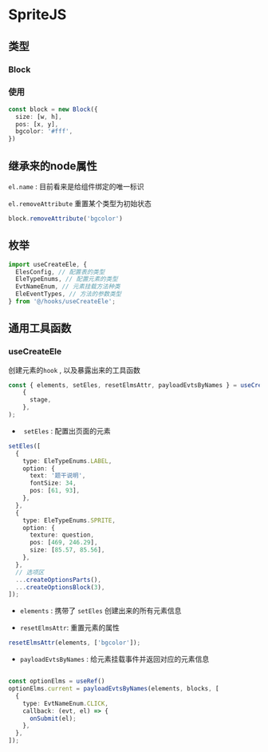 # SpriteJS

## 类型

### Block

### 使用
```ts
const block = new Block({
  size: [w, h],
  pos: [x, y],
  bgcolor: '#fff',
})
```
## 继承来的node属性

`el.name` : 目前看来是给组件绑定的唯一标识

`el.removeAttribute` 重置某个类型为初始状态

```ts
block.removeAttribute('bgcolor')
```



## 枚举

```ts
import useCreateEle, {
  ElesConfig, // 配置表的类型
  EleTypeEnums, // 配置元素的类型
  EvtNameEnum, // 元素挂载方法种类
  EleEventTypes, // 方法的参数类型
} from '@/hooks/useCreateEle';
```



## 通用工具函数

### useCreateEle

创建元素的`hook` , 以及暴露出来的工具函数

```ts
const { elements, setEles, resetElmsAttr, payloadEvtsByNames } = useCreateEle(
    {
      stage,
    },
);
```

- ` setEles` : 配置出页面的元素

```ts
setEles([
  {
    type: EleTypeEnums.LABEL,
    option: {
      text: '题干说明',
      fontSize: 34,
      pos: [61, 93],
    },
  },
  {
    type: EleTypeEnums.SPRITE,
    option: {
      texture: question,
      pos: [469, 246.29],
      size: [85.57, 85.56],
    },
  },
  // 选项区
  ...createOptionsParts(),
  ...createOptionsBlock(3),
]);
```



- `elements` : 携带了 `setEles` 创建出来的所有元素信息

- `resetElmsAttr`: 重置元素的属性

```ts
resetElmsAttr(elements, ['bgcolor']);
```

- `payloadEvtsByNames` : 给元素挂载事件并返回对应的元素信息

```ts

const optionElms = useRef()
optionElms.current = payloadEvtsByNames(elements, blocks, [
  {
    type: EvtNameEnum.CLICK,
    callback: (evt, el) => {
      onSubmit(el);
    },
  },
]);
```

